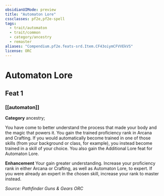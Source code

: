 ```yaml
---
obsidianUIMode: preview
title: "Automaton Lore"
cssclasses: pf2e,pf2e-spell
tags:
  - trait/automaton
  - trait/common
  - category/ancestry
  - remaster
aliases: "Compendium.pf2e.feats-srd.Item.CF43oiymCFVVEkVS"
license: ORC
---
```

# Automaton Lore
## Feat 1
### [[automaton]]

**Category** ancestry; 




You have come to better understand the process that made your body and the magic that powers it. You gain the trained proficiency rank in Arcana and Crafting. If you would automatically become trained in one of those skills (from your background or class, for example), you instead become trained in a skill of your choice. You also gain the Additional Lore feat for Automaton Lore.

**Enhancement** Your gain greater understanding. Increase your proficiency rank in either Arcana or Crafting, as well as Automaton Lore, to expert. If you were already an expert in the chosen skill, increase your rank to master instead.

*Source: Pathfinder Guns & Gears*
*ORC*